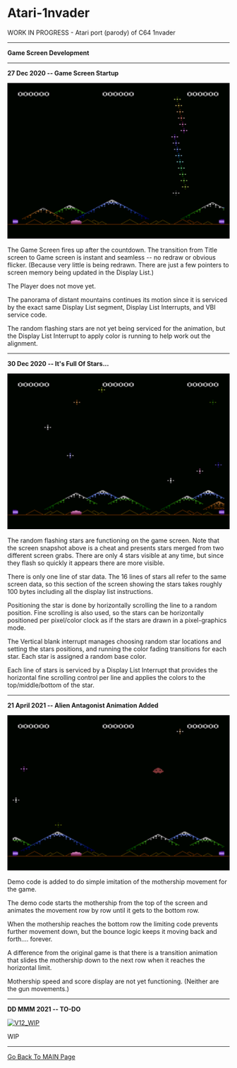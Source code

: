 # Atari-1nvader
WORK IN PROGRESS - Atari port (parody) of C64 1nvader

---

**Game Screen Development**

---

**27 Dec 2020 -- Game Screen Startup**

[![V09 WIP](https://github.com/kenjennings/Atari-1nvader/raw/master/pics/09-WIP-GameScreen.png)](https://github.com/kenjennings/Atari-1nvader/blob/master/README.md)

The Game Screen fires up after the countdown.   The transition from Title screen to Game screen is instant and seamless -- no redraw or obvious flicker.  (Because very little is being redrawn.  There are just a few pointers to screen memory being updated in the Display List.)    

The Player does not move yet.

The panorama of distant mountains continues its motion since it is serviced by the exact same Display List segment, Display List Interrupts, and VBI service code.

The random flashing stars are not yet being serviced for the animation, but the Display List Interrupt to apply color is running to help work out the alignment.

---

**30 Dec 2020 -- It's Full Of Stars...**

[![V10_WIP](https://github.com/kenjennings/Atari-1nvader/raw/master/pics/10-WIP-GameScreenPlusStars.png)](https://github.com/kenjennings/Atari-1nvader/blob/master/README.md)

The random flashing stars are functioning on the game screen.   Note that the screen snapshot above is a cheat and presents stars merged from two different screen grabs.  There are only 4 stars visible at any time, but since they flash so quickly it appears there are more visible.

There is only one line of star data. The 16 lines of stars all refer to the same screen data, so this section of the screen showing the stars takes roughly 100 bytes including all the display list instructions.   

Positioning the star is done by horizontally scrolling the line to a random position.  Fine scrolling is also used, so the stars can be horizontally positioned per pixel/color clock as if the stars are drawn in a pixel-graphics mode.  

The Vertical blank interrupt manages choosing random star locations and setting the stars positions, and running the color fading transitions for each star.  Each star is assigned a random base color.

Each line of stars is serviced by a Display List Interrupt that provides the horizontal fine scrolling control per line and applies the colors to the top/middle/bottom of the star.

---

**21 April 2021 -- Alien Antagonist Animation Added**

[![V11_WIP](https://github.com/kenjennings/Atari-1nvader/raw/master/pics/11-WIP-GameWithMothership.png)](https://github.com/kenjennings/Atari-1nvader/blob/master/README.md)

Demo code is added to do simple imitation of the mothership movement for the game.

The demo code starts the mothership from the top of the screen and animates the movement row by row until it gets to the bottom row.

When the mothership reaches the bottom row the limiting code prevents further movement down, but the bounce logic keeps it moving back and forth.... forever.

A difference from the original game is that there is a transition animation that slides the mothership down to the next row when it reaches the horizontal limit.
 
Mothership speed and score display are not yet functioning.  (Neither are the gun movements.)

---

**DD MMM 2021 -- TO-DO**

[![V12_WIP](https://github.com/kenjennings/Atari-1nvader/raw/master/pics/12-WIP-TO-DO.png)](https://github.com/kenjennings/Atari-1nvader/blob/master/README.md)

WIP

---

[ Go Back To MAIN Page ](https://github.com/kenjennings/Atari-1nvader/blob/master/README.md)
